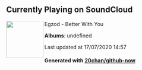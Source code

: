 ## Currently Playing on SoundCloud

[<img align="left" width="100" src="https://i1.sndcdn.com/artworks-000504106245-oc4edn-t120x120.jpg">](https://soundcloud.com/egzod/better-with-you)

Egzod - Better With You

**Albums**: undefined

Last updated at 17/07/2020 14:57

#### Generated with [20chan/github-now](https://github.com/20chan/github-now)


<!--
**20chan/20chan** is a ✨ _special_ ✨ repository because its `README.md` (this file) appears on your GitHub profile.

Here are some ideas to get you started:

- 🔭 I’m currently working on ...
- 🌱 I’m currently learning ...
- 👯 I’m looking to collaborate on ...
- 🤔 I’m looking for help with ...
- 💬 Ask me about ...
- 📫 How to reach me: ...
- 😄 Pronouns: ...
- ⚡ Fun fact: ...
-->
